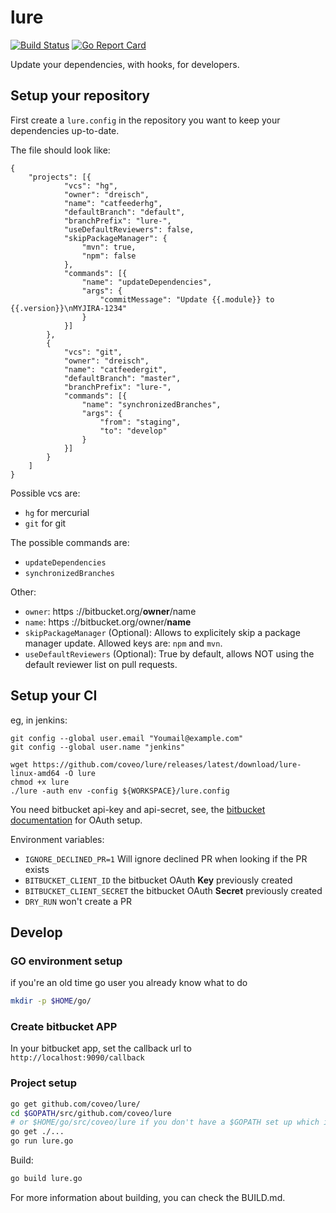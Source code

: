 # lure

[![Build Status](https://travis-ci.org/coveo/lure.svg)](https://travis-ci.org/coveo/lure)
[![Go Report Card](https://goreportcard.com/badge/github.com/coveo/lure)](https://goreportcard.com/report/github.com/coveo/lure)

Update your dependencies, with hooks, for developers.

## Setup your repository

First create a `lure.config` in the repository you want to keep your dependencies up-to-date.

The file should look like:

```
{
    "projects": [{
            "vcs": "hg",
            "owner": "dreisch",
            "name": "catfeederhg",
            "defaultBranch": "default",
            "branchPrefix": "lure-",
            "useDefaultReviewers": false,
            "skipPackageManager": {
                "mvn": true,
                "npm": false
            },
            "commands": [{
                "name": "updateDependencies",
                "args": {
                    "commitMessage": "Update {{.module}} to {{.version}}\nMYJIRA-1234"
                }
            }]
        },
        {
            "vcs": "git",
            "owner": "dreisch",
            "name": "catfeedergit",
            "defaultBranch": "master",
            "branchPrefix": "lure-",
            "commands": [{
                "name": "synchronizedBranches",
                "args": {
                    "from": "staging",
                    "to": "develop"
                }
            }]
        }
    ]
}
```

Possible vcs are:
- `hg` for mercurial
- `git` for git

The possible commands are:
- `updateDependencies`
- `synchronizedBranches`

Other:
- `owner`: https ://bitbucket.org/**owner**/name
- `name`: https ://bitbucket.org/owner/**name**
- `skipPackageManager` (Optional):  Allows to explicitely skip a package manager update. Allowed keys are: `npm` and `mvn`.
- `useDefaultReviewers` (Optional): True by default, allows NOT using the default reviewer list on pull requests.

## Setup your CI

eg, in jenkins:

```env
git config --global user.email "Youmail@example.com"
git config --global user.name "jenkins"

wget https://github.com/coveo/lure/releases/latest/download/lure-linux-amd64 -O lure
chmod +x lure
./lure -auth env -config ${WORKSPACE}/lure.config

```

You need bitbucket api-key and api-secret, see, the [bitbucket documentation](https://confluence.atlassian.com/bitbucket/oauth-on-bitbucket-cloud-238027431.html#OAuthonBitbucketCloud-OAuth2.0) for OAuth setup.

Environment variables:
- `IGNORE_DECLINED_PR=1` Will ignore declined PR when looking if the PR exists
- `BITBUCKET_CLIENT_ID` the bitbucket OAuth **Key** previously created
- `BITBUCKET_CLIENT_SECRET` the bitbucket OAuth **Secret** previously created
- `DRY_RUN` won't create a PR

## Develop

### GO environment setup

if you're an old time go user you already know what to do

```sh
mkdir -p $HOME/go/
```

### Create bitbucket APP
In your bitbucket app, set the callback url to `http://localhost:9090/callback`

### Project setup

```sh
go get github.com/coveo/lure/
cd $GOPATH/src/github.com/coveo/lure
# or $HOME/go/src/coveo/lure if you don't have a $GOPATH set up which is perfectly fine
go get ./...
go run lure.go
```

Build:

```sh
go build lure.go
```

For more information about building, you can check the BUILD.md.
